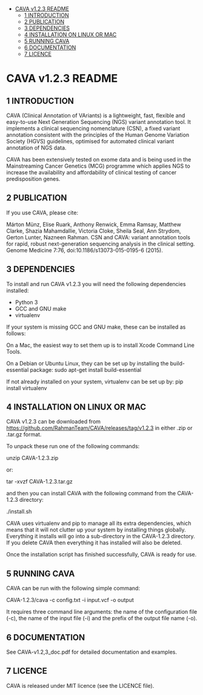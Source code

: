 <!-- vim-markdown-toc GFM -->

* [CAVA v1.2.3 README](#cava-v123-readme)
    * [1 INTRODUCTION](#1-introduction)
    * [2 PUBLICATION](#2-publication)
    * [3 DEPENDENCIES](#3-dependencies)
    * [4 INSTALLATION ON LINUX OR MAC](#4-installation-on-linux-or-mac)
    * [5 RUNNING CAVA](#5-running-cava)
    * [6 DOCUMENTATION](#6-documentation)
    * [7 LICENCE](#7-licence)

<!-- vim-markdown-toc -->

CAVA v1.2.3 README
==================

1 INTRODUCTION
--------------

CAVA (Clinical Annotation of VAriants) is a lightweight, fast, flexible and easy-to-use Next Generation Sequencing (NGS) variant annotation tool. It implements a clinical sequencing nomenclature (CSN), a fixed variant annotation consistent with the principles of the Human Genome Variation Society (HGVS) guidelines, optimised for automated clinical variant annotation of NGS data. 

CAVA has been extensively tested on exome data and is being used in the Mainstreaming Cancer Genetics (MCG) programme which applies NGS to increase the availability and affordability of clinical testing of cancer predisposition genes.


2 PUBLICATION
-------------

If you use CAVA, please cite:

Márton Münz, Elise Ruark, Anthony Renwick, Emma Ramsay, Matthew Clarke, Shazia Mahamdallie, Victoria Cloke, Sheila Seal, Ann Strydom, Gerton Lunter, Nazneen Rahman. CSN and CAVA: variant annotation tools for rapid, robust next-generation sequencing analysis in the clinical setting. Genome Medicine 7:76, doi:10.1186/s13073-015-0195-6 (2015).


3 DEPENDENCIES
--------------

To install and run CAVA v1.2.3 you will need the following dependencies installed:
- Python 3
- GCC and GNU make
- virtualenv

If your system is missing GCC and GNU make, these can be installed as follows:

On a Mac, the easiest way to set them up is to install Xcode Command Line Tools.

On a Debian or Ubuntu Linux, they can be set up by installing the build-essential package:
sudo apt-get install build-essential

If not already installed on your system, virtualenv can be set up by:
pip install virtualenv


4 INSTALLATION ON LINUX OR MAC
------------------------------

CAVA v1.2.3 can be downloaded from https://github.com/RahmanTeam/CAVA/releases/tag/v1.2.3
in either .zip or .tar.gz format.

To unpack these run one of the following commands:

unzip CAVA-1.2.3.zip

or:

tar -xvzf CAVA-1.2.3.tar.gz

and then you can install CAVA with the following command from the CAVA-1.2.3 directory:

./install.sh

CAVA uses virtualenv and pip to manage all its extra dependencies, which means that it will not clutter up your system by installing things globally. Everything it installs will go into a sub-directory in the CAVA-1.2.3 directory. If you delete CAVA then everything it has installed will also be deleted.

Once the installation script has finished successfully, CAVA is ready for use.


5 RUNNING CAVA
--------------

CAVA can be run with the following simple command:

CAVA-1.2.3/cava -c config.txt -i input.vcf -o output

It requires three command line arguments: 
the name of the configuration file (-c), the name of the input file (-i) and the prefix of the output file name (-o). 


6 DOCUMENTATION
---------------

See CAVA-v1.2,3_doc.pdf for detailed documentation and examples.


7 LICENCE
---------

CAVA is released under MIT licence (see the LICENCE file).

